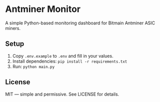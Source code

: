 # Antminer Monitor

A simple Python-based monitoring dashboard for Bitmain Antminer ASIC miners.

## Setup

1. Copy `.env.example` to `.env` and fill in your values.
2. Install dependencies: `pip install -r requirements.txt`
3. Run: `python main.py`



## License

MIT — simple and permissive. See LICENSE for details.